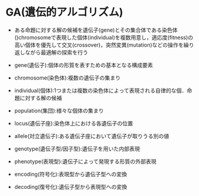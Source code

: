 # GA(遺伝的アルゴリズム)

- ある命題に対する解の候補を遺伝子(gene)とその集合体である染色体()chromosomeで表現した個体(individual)を複数用意し，適応度(fitness)の高い個体を優先して交叉(crossover)，突然変異(mutation)などの操作を繰り返しながら最適解の探索を行う

- gene(遺伝子):個体の形質を表すための基本となる構成要素
- chromosome(染色体):複数の遺伝子の集まり
- individual(個体):1つまたは複数の染色体によって表現される自律的な個．命題に対する解の候補
- population(集団):様々な個体の集まり
- locus(遺伝子座):染色体上における各遺伝子の位置
- allele(対立遺伝子):ある遺伝子座において遺伝子が取りうる別の値
- genotype(遺伝子型/因子型):遺伝子を用いた内部表現
- phenotype(表現型):遺伝子によって発現する形質の外部表現
- encoding(符号化):表現型から遺伝子型への変換
- decoding(復号化):遺伝子型から表現型への変換
